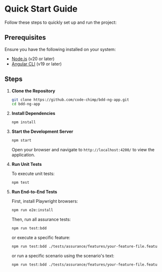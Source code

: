 # Quick Start Guide

Follow these steps to quickly set up and run the project:

## Prerequisites

Ensure you have the following installed on your system:

- [Node.js](https://nodejs.org/) (v20 or later)
- [Angular CLI](https://angular.io/cli) (v19 or later)

## Steps

1. **Clone the Repository**

   ```bash
   git clone https://github.com/code-chimp/bdd-ng-app.git
   cd bdd-ng-app
   ```

2. **Install Dependencies**

   ```bash
   npm install
   ```

3. **Start the Development Server**

   ```bash
   npm start
   ```

   Open your browser and navigate to `http://localhost:4200/` to view the application.

4. **Run Unit Tests**

   To execute unit tests:

   ```bash
   npm test
   ```

5. **Run End-to-End Tests**

   First, install Playwright browsers:

   ```bash
   npm run e2e:install
   ```

   Then, run all assurance tests:

   ```bash
   npm run test:bdd
   ```

   or execute a specific feature:

   ```bash
   npm run test:bdd ./tests/assurance/features/your-feature-file.feature
   ```

   or run a specific scenario using the scenario's text:

   ```bash
   npm run test:bdd ./tests/assurance/features/your-feature-file.feature -- --name "Delete an existing task item from the task list"
   ```
